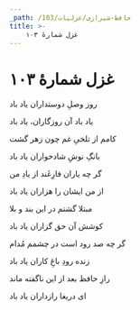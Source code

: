 ```yaml
---
_path: /حافظ-شیرازی/غزلیات/103
title: >-
    غزل شمارهٔ ۱۰۳
---
```

# غزل شمارهٔ ۱۰۳

<div class="b" id="bn1"><div class="m1"><p>روز وصلِ دوستداران یاد باد</p></div>
<div class="m2"><p>یاد باد آن روزگاران، یاد باد</p></div></div>
<div class="b" id="bn2"><div class="m1"><p>کامم از تلخیِ غم چون زهر گشت</p></div>
<div class="m2"><p>بانگِ نوشِ شادخواران یاد باد</p></div></div>
<div class="b" id="bn3"><div class="m1"><p>گر چه یاران فارِغَند از یادِ من</p></div>
<div class="m2"><p>از من ایشان را هزاران یاد باد</p></div></div>
<div class="b" id="bn4"><div class="m1"><p>مبتلا گشتم در این بند و بلا</p></div>
<div class="m2"><p>کوشش آن حق گزاران یاد باد</p></div></div>
<div class="b" id="bn5"><div class="m1"><p>گر چه صد رود است در چشمم مُدام</p></div>
<div class="m2"><p>زنده رودِ باغِ کاران یاد باد</p></div></div>
<div class="b" id="bn6"><div class="m1"><p>رازِ حافظ بعد از این ناگفته ماند</p></div>
<div class="m2"><p>ای دریغا رازداران یاد باد</p></div></div>
